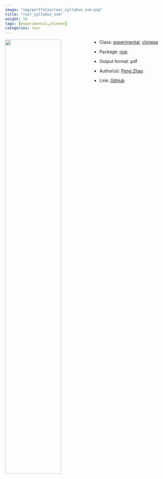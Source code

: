 ```yaml
---
image: "img/portfolio/rosr_syllabus_svm.png"
title: "rosr_syllabus_svm"
weight: 10
tags: [experimental,chinese]
categories: rosr
---
```




<!--more-->

<p><a href="../../img/portfolio/rosr_syllabus_svm.png"><img class = "jf-image-shadow" src="../../img/portfolio/rosr_syllabus_svm.png" width="60%"  align="left"></a></p>

- Class: [experimental](../../tags/experimental), [chinese](../../tags/chinese)
- Package: [rosr](rosr)
- Output format: pdf

- Author(s): [Peng Zhao](https://pzhao.org)
- Link: [GitHub](https://github.com/pzhaonet/rosr)



